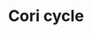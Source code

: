 ---
annotations:
- id: PW:0000033
  parent: classic metabolic pathway
  type: Pathway Ontology
  value: energy metabolic pathway
authors:
- Ersaxton
- AlexanderPico
- MaintBot
- Khanspers
- Mkutmon
- MartijnVanIersel
- Egonw
- Zari
- DeSl
- Eweitz
citedin:
- link: PMC9114474
  title: Low Cancer Incidence in Naked Mole-Rats May Be Related to Their Inability
    to Express the Warburg Effect (2022)
- link: PMC8751594
  title: DNA methylation of ARHGAP30 is negatively associated with ARHGAP30 expression
    in lung adenocarcinoma, which reduces tumor immunity and is detrimental to patient
    survival (2021)
- link: PMC9621138
  title: CD200 ectodomain shedding into the tumor microenvironment leads to NK cell
    dysfunction and apoptosis (2022)
description: 'The Cori cycle (also known as the Lactic acid cycle), named after its
  discoverers, Carl Ferdinand Cori and Gerty Cori, refers to the metabolic pathway
  in which lactate produced by anaerobic glycolysis in the muscles moves to the liver
  and is converted to glucose, which then returns to the muscles and is metabolized
  back to lactate.  Muscular activity requires ATP, which is provided by the breakdown
  of glycogen in the skeletal muscles. The breakdown of glycogen, a process known
  as glycogenolysis, releases glucose in the form of glucose-1-phosphate (G-1-P).
  The G-1-P is converted to G-6-P by the enzyme phosphoglucomutase. G-6-P is readily
  fed into glycolysis, (or can go into the pentose phosphate pathway if G-6-P concentration
  is high) a process that provides ATP to the muscle cells as an energy source. During
  muscular activity, the store of ATP needs to be constantly replenished. When the
  supply of oxygen is sufficient, this energy comes from feeding pyruvate, one product
  of glycolysis, into the Krebs cycle. When oxygen supply is insufficient, typically
  during intense muscular activity, energy must be released through anaerobic metabolism.
  Lactic acid fermentation converts pyruvate to lactate by lactate dehydrogenase.
  Most importantly, fermentation regenerates NAD+, maintaining the NAD+ concentration
  so that additional glycolysis reactions can occur. The fermentation step oxidizes
  the NADH produced by glycolysis back to NAD+, transferring two electrons from NADH
  to reduce pyruvate into lactate.  Instead of accumulating inside the muscle cells,
  lactate produced by anaerobic fermentation is taken up by the liver. This initiates
  the other half of the Cori cycle. In the liver, gluconeogenesis occurs. From an
  intuitive perspective, gluconeogenesis reverses both glycolysis and fermentation
  by converting lactate first into pyruvate, and finally back to glucose. The glucose
  is then supplied to the muscles through the bloodstream; it is ready to be fed into
  further glycolysis reactions. If muscle activity has stopped, the glucose is used
  to replenish the supplies of glycogen through glycogenesis. Overall, the glycolysis
  part of the cycle produces 2 ATP molecules at a cost of 6 ATP molecules consumed
  in the gluconeogenesis part. Each iteration of the cycle must be maintained by a
  net consumption of 4 ATP molecules. As a result, the cycle cannot be sustained indefinitely.
  The intensive consumption of ATP molecules indicates that the Cori cycle shifts
  the metabolic burden from the muscles to the liver. Source: [https://en.wikipedia.org/wiki/Cori_cycle
  Wikipedia]  Proteins on this pathway have targeted assays available via the [https://assays.cancer.gov/available_assays?wp_id=WP1946
  CPTAC Assay Portal]'
last-edited: 2023-04-28
ndex: 67b302d9-8b63-11eb-9e72-0ac135e8bacf
organisms:
- Homo sapiens
redirect_from:
- /index.php/Pathway:WP1946
- /instance/WP1946
- /instance/WP1946_r126409
revision: r126409
schema-jsonld:
- '@context': https://schema.org/
  '@id': https://wikipathways.github.io/pathways/WP1946.html
  '@type': Dataset
  creator:
    '@type': Organization
    name: WikiPathways
  description: 'The Cori cycle (also known as the Lactic acid cycle), named after
    its discoverers, Carl Ferdinand Cori and Gerty Cori, refers to the metabolic pathway
    in which lactate produced by anaerobic glycolysis in the muscles moves to the
    liver and is converted to glucose, which then returns to the muscles and is metabolized
    back to lactate.  Muscular activity requires ATP, which is provided by the breakdown
    of glycogen in the skeletal muscles. The breakdown of glycogen, a process known
    as glycogenolysis, releases glucose in the form of glucose-1-phosphate (G-1-P).
    The G-1-P is converted to G-6-P by the enzyme phosphoglucomutase. G-6-P is readily
    fed into glycolysis, (or can go into the pentose phosphate pathway if G-6-P concentration
    is high) a process that provides ATP to the muscle cells as an energy source.
    During muscular activity, the store of ATP needs to be constantly replenished.
    When the supply of oxygen is sufficient, this energy comes from feeding pyruvate,
    one product of glycolysis, into the Krebs cycle. When oxygen supply is insufficient,
    typically during intense muscular activity, energy must be released through anaerobic
    metabolism. Lactic acid fermentation converts pyruvate to lactate by lactate dehydrogenase.
    Most importantly, fermentation regenerates NAD+, maintaining the NAD+ concentration
    so that additional glycolysis reactions can occur. The fermentation step oxidizes
    the NADH produced by glycolysis back to NAD+, transferring two electrons from
    NADH to reduce pyruvate into lactate.  Instead of accumulating inside the muscle
    cells, lactate produced by anaerobic fermentation is taken up by the liver. This
    initiates the other half of the Cori cycle. In the liver, gluconeogenesis occurs.
    From an intuitive perspective, gluconeogenesis reverses both glycolysis and fermentation
    by converting lactate first into pyruvate, and finally back to glucose. The glucose
    is then supplied to the muscles through the bloodstream; it is ready to be fed
    into further glycolysis reactions. If muscle activity has stopped, the glucose
    is used to replenish the supplies of glycogen through glycogenesis. Overall, the
    glycolysis part of the cycle produces 2 ATP molecules at a cost of 6 ATP molecules
    consumed in the gluconeogenesis part. Each iteration of the cycle must be maintained
    by a net consumption of 4 ATP molecules. As a result, the cycle cannot be sustained
    indefinitely. The intensive consumption of ATP molecules indicates that the Cori
    cycle shifts the metabolic burden from the muscles to the liver. Source: [https://en.wikipedia.org/wiki/Cori_cycle
    Wikipedia]  Proteins on this pathway have targeted assays available via the [https://assays.cancer.gov/available_assays?wp_id=WP1946
    CPTAC Assay Portal]'
  keywords:
  - 1,3-biphosphoglycerate
  - 2-phosphoglycerate(3-)
  - 3-Phosphoglycerate
  - '6-Phosphogluconolactone '
  - 6P Gluconate DH
  - 6P gluconate
  - ADP
  - ALDOA
  - ATP
  - Alanine
  - D-Fructose-6-phosphate
  - DHAP
  - Enolase
  - Epimerase
  - Fructose 1,6-bisphosphate
  - Fructose 6P
  - G3P
  - G6P
  - G6PD
  - GAPDH
  - GPI
  - GPT
  - Gluconolactonase
  - Glucose
  - Glycogen
  - H2O
  - Hexokinase
  - Insulin
  - Isomerase
  - LDHA
  - Lactate
  - NAD+
  - NADH
  - PFKP
  - PGAM1
  - PGK1
  - PGK2
  - Phosphoenol Pyruvate
  - Pyruvate
  - Pyruvate Kinase
  - Ribose
  - SLC2A1
  - SLC2A2
  - SLC2A4
  - Sedoheptulose
  - TALDO1
  - TPI1
  - Transketolase
  - Xylulose
  - erythroses
  - ribulose
  license: CC0
  name: Cori cycle
seo: CreativeWork
title: Cori cycle
wpid: WP1946
---